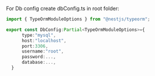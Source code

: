 For Db config create dbConfig.ts in root folder:


```Typescript
import { TypeOrmModuleOptions } from "@nestjs/typeorm";

export const DbConfig:Partial<TypeOrmModuleOptions>={
      type:"mysql",
      host:"localhost",
      port:3306,
      username:"root",
      password:...,
      database:...,
  }
```
